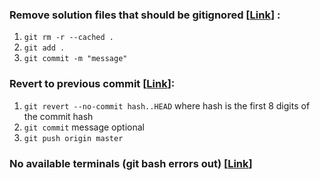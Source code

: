 ### Remove solution files that should be gitignored [[Link](https://stackoverflow.com/questions/1274057/how-to-make-git-forget-about-a-file-that-was-tracked-but-is-now-in-gitignore)] :
1. `git rm -r --cached .`
2. `git add .`
3. `git commit -m "message"`

### Revert to previous commit [[Link](https://stackoverflow.com/questions/4114095/how-to-revert-git-repository-to-a-previous-commit)]:
1. `git revert --no-commit hash..HEAD` where hash is the first 8 digits of the commit hash
2. `git commit` message optional
3. `git push origin master`

### No available terminals (git bash errors out) [[Link](https://stackoverflow.com/questions/45799650/git-bash-error-could-not-fork-child-process-there-are-no-available-terminals)]
